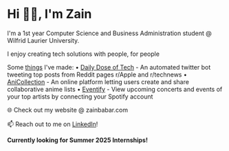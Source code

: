# **Hi 👋🏽, I'm Zain**

I'm a 1st year Computer Science and Business Administration student @ Wilfrid Laurier University.

I enjoy creating tech solutions with people, for people

Some [things](https://github.com/ZainBabarr?tab=repositories) I've made:
• [Daily Dose of Tech](https://x.com/Dose_ofTech/status/1849913026842861942) - An automated twitter bot tweeting top posts from Reddit pages r/Apple and r/technews
• [AniCollection](https://anicollection.org/) - An online platform letting users create and share collaborative anime lists
• [Eventify](https://eventify.one/) - View upcoming concerts and events of your top artists by connecting your Spotify account

🌐 Check out my website @ zainbabar.com

📫 Reach out to me on [LinkedIn](https://www.linkedin.com/in/z-babar/)!

**Currently looking for Summer 2025 Internships!**

<!--
**ZainBabarr/ZainBabarr** is a ✨ _special_ ✨ repository because its `README.md` (this file) appears on your GitHub profile.

Here are some ideas to get you started:

- 🔭 I’m currently working on ...
- 🌱 I’m currently learning ...
- 👯 I’m looking to collaborate on ...
- 🤔 I’m looking for help with ...
- 💬 Ask me about ...
- 📫 How to reach me: ...
- 😄 Pronouns: ...
- ⚡ Fun fact: ...
-->
